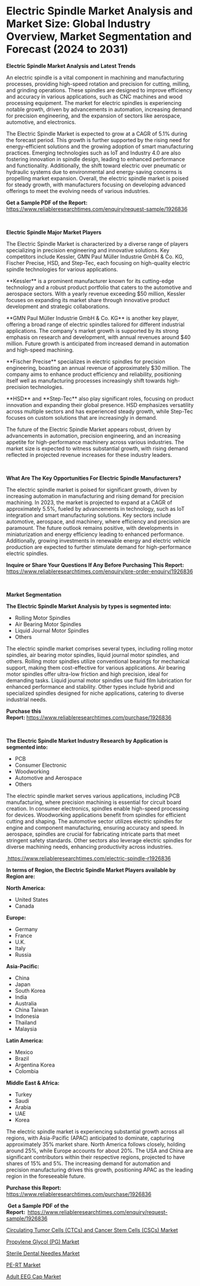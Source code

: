 <p><h1>Electric Spindle Market Analysis and Market Size: Global Industry Overview, Market Segmentation and Forecast (2024 to 2031)</h1></p><p><strong>Electric Spindle Market Analysis and Latest Trends</strong></p>
<p><p>An electric spindle is a vital component in machining and manufacturing processes, providing high-speed rotation and precision for cutting, milling, and grinding operations. These spindles are designed to improve efficiency and accuracy in various applications, such as CNC machines and wood processing equipment. The market for electric spindles is experiencing notable growth, driven by advancements in automation, increasing demand for precision engineering, and the expansion of sectors like aerospace, automotive, and electronics.</p><p>The Electric Spindle Market is expected to grow at a CAGR of 5.1% during the forecast period. This growth is further supported by the rising need for energy-efficient solutions and the growing adoption of smart manufacturing practices. Emerging technologies such as IoT and Industry 4.0 are also fostering innovation in spindle design, leading to enhanced performance and functionality. Additionally, the shift toward electric over pneumatic or hydraulic systems due to environmental and energy-saving concerns is propelling market expansion. Overall, the electric spindle market is poised for steady growth, with manufacturers focusing on developing advanced offerings to meet the evolving needs of various industries.</p></p>
<p><strong>Get a Sample PDF of the Report:&nbsp;</strong> <a href="https://www.reliableresearchtimes.com/enquiry/request-sample/1926836?utm_campaign=1777&utm_medium=2&utm_source=Github&utm_content=ia&utm_term=25102024&utm_id=electric-spindle">https://www.reliableresearchtimes.com/enquiry/request-sample/1926836</a></p>
<p>&nbsp;</p>
<p><strong>Electric Spindle Major Market Players</strong></p>
<p><p>The Electric Spindle Market is characterized by a diverse range of players specializing in precision engineering and innovative solutions. Key competitors include Kessler, GMN Paul Müller Industrie GmbH & Co. KG, Fischer Precise, HSD, and Step-Tec, each focusing on high-quality electric spindle technologies for various applications.</p><p>**Kessler** is a prominent manufacturer known for its cutting-edge technology and a robust product portfolio that caters to the automotive and aerospace sectors. With a yearly revenue exceeding $50 million, Kessler focuses on expanding its market share through innovative product development and strategic collaborations.</p><p>**GMN Paul Müller Industrie GmbH & Co. KG** is another key player, offering a broad range of electric spindles tailored for different industrial applications. The company's market growth is supported by its strong emphasis on research and development, with annual revenues around $40 million. Future growth is anticipated from increased demand in automation and high-speed machining.</p><p>**Fischer Precise** specializes in electric spindles for precision engineering, boasting an annual revenue of approximately $30 million. The company aims to enhance product efficiency and reliability, positioning itself well as manufacturing processes increasingly shift towards high-precision technologies.</p><p>**HSD** and **Step-Tec** also play significant roles, focusing on product innovation and expanding their global presence. HSD emphasizes versatility across multiple sectors and has experienced steady growth, while Step-Tec focuses on custom solutions that are increasingly in demand.</p><p>The future of the Electric Spindle Market appears robust, driven by advancements in automation, precision engineering, and an increasing appetite for high-performance machinery across various industries. The market size is expected to witness substantial growth, with rising demand reflected in projected revenue increases for these industry leaders.</p></p>
<p>&nbsp;</p>
<p><strong>What Are The Key Opportunities For Electric Spindle Manufacturers?</strong></p>
<p><p>The electric spindle market is poised for significant growth, driven by increasing automation in manufacturing and rising demand for precision machining. In 2023, the market is projected to expand at a CAGR of approximately 5.5%, fueled by advancements in technology, such as IoT integration and smart manufacturing solutions. Key sectors include automotive, aerospace, and machinery, where efficiency and precision are paramount. The future outlook remains positive, with developments in miniaturization and energy efficiency leading to enhanced performance. Additionally, growing investments in renewable energy and electric vehicle production are expected to further stimulate demand for high-performance electric spindles.</p></p>
<p><strong>Inquire or Share Your Questions If Any Before Purchasing This Report:</strong> <a href="https://www.reliableresearchtimes.com/enquiry/pre-order-enquiry/1926836?utm_campaign=1777&utm_medium=2&utm_source=Github&utm_content=ia&utm_term=25102024&utm_id=electric-spindle">https://www.reliableresearchtimes.com/enquiry/pre-order-enquiry/1926836</a></p>
<p>&nbsp;</p>
<p><strong>Market Segmentation</strong></p>
<p><strong>The Electric Spindle Market Analysis by types is segmented into:</strong></p>
<p><ul><li>Rolling Motor Spindles</li><li>Air Bearing Motor Spindles</li><li>Liquid Journal Motor Spindles</li><li>Others</li></ul></p>
<p><p>The electric spindle market comprises several types, including rolling motor spindles, air bearing motor spindles, liquid journal motor spindles, and others. Rolling motor spindles utilize conventional bearings for mechanical support, making them cost-effective for various applications. Air bearing motor spindles offer ultra-low friction and high precision, ideal for demanding tasks. Liquid journal motor spindles use fluid film lubrication for enhanced performance and stability. Other types include hybrid and specialized spindles designed for niche applications, catering to diverse industrial needs.</p></p>
<p><strong>Purchase this Report:&nbsp;</strong><a href="https://www.reliableresearchtimes.com/purchase/1926836?utm_campaign=1777&utm_medium=2&utm_source=Github&utm_content=ia&utm_term=25102024&utm_id=electric-spindle">https://www.reliableresearchtimes.com/purchase/1926836</a></p>
<p>&nbsp;</p>
<p><strong>The Electric Spindle Market Industry Research by Application is segmented into:</strong></p>
<p><ul><li>PCB</li><li>Consumer Electronic</li><li>Woodworking</li><li>Automotive and Aerospace</li><li>Others</li></ul></p>
<p><p>The electric spindle market serves various applications, including PCB manufacturing, where precision machining is essential for circuit board creation. In consumer electronics, spindles enable high-speed processing for devices. Woodworking applications benefit from spindles for efficient cutting and shaping. The automotive sector utilizes electric spindles for engine and component manufacturing, ensuring accuracy and speed. In aerospace, spindles are crucial for fabricating intricate parts that meet stringent safety standards. Other sectors also leverage electric spindles for diverse machining needs, enhancing productivity across industries.</p></p>
<p><a href="https://www.reliableresearchtimes.com/electric-spindle-r1926836?utm_campaign=1777&utm_medium=2&utm_source=Github&utm_content=ia&utm_term=25102024&utm_id=electric-spindle">&nbsp;https://www.reliableresearchtimes.com/electric-spindle-r1926836</a></p>
<p><strong>In terms of Region, the Electric Spindle Market Players available by Region are:</strong></p>
<p>
    <p> <strong> North America: </strong>
        <ul>
            <li>United States</li>
            <li>Canada</li>
        </ul>
        </p> 
    <p> <strong> Europe: </strong>
        <ul>
            <li>Germany</li>
            <li>France</li>
            <li>U.K.</li>
            <li>Italy</li>
            <li>Russia</li>
        </ul>
        </p> 
    <p> <strong> Asia-Pacific: </strong>
        <ul>
            <li>China</li>
            <li>Japan</li>
            <li>South Korea</li>
            <li>India</li>
            <li>Australia</li>
            <li>China Taiwan</li>
            <li>Indonesia</li>
            <li>Thailand</li>
            <li>Malaysia</li>
        </ul>
        </p> 
    <p> <strong> Latin America: </strong>
        <ul>
            <li>Mexico</li>
            <li>Brazil</li>
            <li>Argentina Korea</li>
            <li>Colombia</li>
        </ul>
        </p> 
    <p> <strong> Middle East & Africa: </strong>
        <ul>
            <li>Turkey</li>
            <li>Saudi</li>
            <li>Arabia</li>
            <li>UAE</li>
            <li>Korea</li>
        </ul>
    </p>
    </p>
<p><p>The electric spindle market is experiencing substantial growth across all regions, with Asia-Pacific (APAC) anticipated to dominate, capturing approximately 35% market share. North America follows closely, holding around 25%, while Europe accounts for about 20%. The USA and China are significant contributors within their respective regions, projected to have shares of 15% and 5%. The increasing demand for automation and precision manufacturing drives this growth, positioning APAC as the leading region in the foreseeable future.</p></p>
<p><strong>Purchase this Report: </strong><a href="https://www.reliableresearchtimes.com/purchase/1926836?utm_campaign=1777&utm_medium=2&utm_source=Github&utm_content=ia&utm_term=25102024&utm_id=electric-spindle">https://www.reliableresearchtimes.com/purchase/1926836</a></p>
<p>&nbsp;<strong>Get a Sample PDF of the Report:&nbsp;&nbsp;</strong><a href="https://www.reliableresearchtimes.com/enquiry/request-sample/1926836?utm_campaign=1777&utm_medium=2&utm_source=Github&utm_content=ia&utm_term=25102024&utm_id=electric-spindle">https://www.reliableresearchtimes.com/enquiry/request-sample/1926836</a></p>
<p><strong></strong></p>
<p><p><a href="https://www.linkedin.com/pulse/exploring-circulating-tumor-cells-ctcs-cancer-stem-cscs-market-bfgwc?utm_campaign=1777&utm_medium=2&utm_source=Github&utm_content=ia&utm_term=25102024&utm_id=electric-spindle">Circulating Tumor Cells (CTCs) and Cancer Stem Cells (CSCs) Market</a></p><p><a href="https://www.linkedin.com/pulse/consumer-behavior-shifts-propylene-glycol-pg-market-demand-analysis-zzy8c?utm_campaign=1777&utm_medium=2&utm_source=Github&utm_content=ia&utm_term=25102024&utm_id=electric-spindle">Propylene Glycol (PG) Market</a></p><p><a href="https://www.linkedin.com/pulse/sterile-dental-needles-market-trends-strategic-insights-2024--qc8le?utm_campaign=1777&utm_medium=2&utm_source=Github&utm_content=ia&utm_term=25102024&utm_id=electric-spindle">Sterile Dental Needles Market</a></p><p><a href="https://www.linkedin.com/pulse/pe-rt-market-refracting-trends-consumer-behaviors-2024-2031-eogac?utm_campaign=1777&utm_medium=2&utm_source=Github&utm_content=ia&utm_term=25102024&utm_id=electric-spindle">PE-RT Market</a></p><p><a href="https://www.linkedin.com/pulse/top-trends-transforming-adult-eeg-cap-market-2024-2031-growizr-ckuff?utm_campaign=1777&utm_medium=2&utm_source=Github&utm_content=ia&utm_term=25102024&utm_id=electric-spindle">Adult EEG Cap Market</a></p></p>